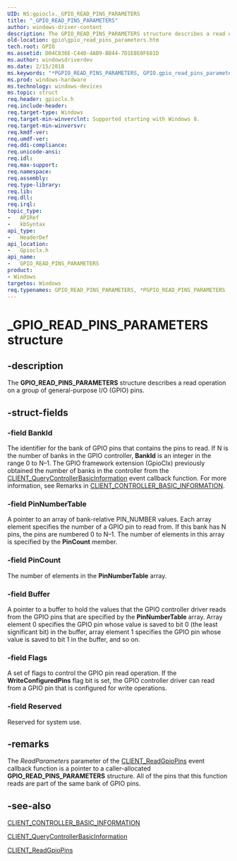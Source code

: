 ```yaml
---
UID: NS:gpioclx._GPIO_READ_PINS_PARAMETERS
title: "_GPIO_READ_PINS_PARAMETERS"
author: windows-driver-content
description: The GPIO_READ_PINS_PARAMETERS structure describes a read operation on a group of general-purpose I/O (GPIO) pins.
old-location: gpio\gpio_read_pins_parameters.htm
tech.root: GPIO
ms.assetid: D04C836E-C440-4AB9-BB44-7D1E8E0F681D
ms.author: windowsdriverdev
ms.date: 2/15/2018
ms.keywords: "*PGPIO_READ_PINS_PARAMETERS, GPIO.gpio_read_pins_parameters, GPIO_READ_PINS_PARAMETERS, GPIO_READ_PINS_PARAMETERS structure [Parallel Ports], PGPIO_READ_PINS_PARAMETERS, PGPIO_READ_PINS_PARAMETERS structure pointer [Parallel Ports], _GPIO_READ_PINS_PARAMETERS, gpioclx/GPIO_READ_PINS_PARAMETERS, gpioclx/PGPIO_READ_PINS_PARAMETERS"
ms.prod: windows-hardware
ms.technology: windows-devices
ms.topic: struct
req.header: gpioclx.h
req.include-header: 
req.target-type: Windows
req.target-min-winverclnt: Supported starting with Windows 8.
req.target-min-winversvr: 
req.kmdf-ver: 
req.umdf-ver: 
req.ddi-compliance: 
req.unicode-ansi: 
req.idl: 
req.max-support: 
req.namespace: 
req.assembly: 
req.type-library: 
req.lib: 
req.dll: 
req.irql: 
topic_type:
-	APIRef
-	kbSyntax
api_type:
-	HeaderDef
api_location:
-	Gpioclx.h
api_name:
-	GPIO_READ_PINS_PARAMETERS
product:
- Windows
targetos: Windows
req.typenames: GPIO_READ_PINS_PARAMETERS, *PGPIO_READ_PINS_PARAMETERS
---
```


# _GPIO_READ_PINS_PARAMETERS structure


## -description


The <b>GPIO_READ_PINS_PARAMETERS</b> structure describes a read operation on a group of general-purpose I/O (GPIO) pins.


## -struct-fields




### -field BankId

The identifier for the bank of GPIO pins that contains the pins to read. If N is the number of banks in the GPIO controller, <b>BankId</b> is an integer in the range 0 to N–1. The GPIO framework extension (GpioClx) previously obtained the number of banks in the controller from the <a href="https://msdn.microsoft.com/library/windows/hardware/hh439399">CLIENT_QueryControllerBasicInformation</a> event callback function. For more information, see Remarks in <a href="https://msdn.microsoft.com/library/windows/hardware/hh439358">CLIENT_CONTROLLER_BASIC_INFORMATION</a>.


### -field PinNumberTable

A pointer to an array of bank-relative PIN_NUMBER values. Each array element specifies the number of a GPIO pin to read from. If this bank has N pins, the pins are numbered 0 to N–1. The number of elements in this array is specified by the <b>PinCount</b> member.


### -field PinCount

The number of elements in the <b>PinNumberTable</b> array.


### -field Buffer

A pointer to a buffer to hold the values that the GPIO controller driver reads from the GPIO pins that are specified by the <b>PinNumberTable</b> array. Array element 0 specifies the GPIO pin whose value is saved to bit 0 (the least significant bit) in the buffer, array element 1 specifies the GPIO pin whose value is saved to bit 1 in the buffer, and so on.


### -field Flags

A set of flags to control the GPIO pin read operation. If the <b>WriteConfiguredPins</b> flag bit is set, the GPIO controller driver can read from a GPIO pin that is configured for write operations.


### -field Reserved

Reserved for system use.


## -remarks



The <i>ReadParameters</i> parameter of the <a href="https://msdn.microsoft.com/library/windows/hardware/hh439404">CLIENT_ReadGpioPins</a> event callback function is a pointer to a caller-allocated <b>GPIO_READ_PINS_PARAMETERS</b> structure. All of the pins that this function reads are part of the same bank of GPIO pins.




## -see-also




<a href="https://msdn.microsoft.com/library/windows/hardware/hh439358">CLIENT_CONTROLLER_BASIC_INFORMATION</a>



<a href="https://msdn.microsoft.com/library/windows/hardware/hh439399">CLIENT_QueryControllerBasicInformation</a>



<a href="https://msdn.microsoft.com/library/windows/hardware/hh439404">CLIENT_ReadGpioPins</a>
 

 

